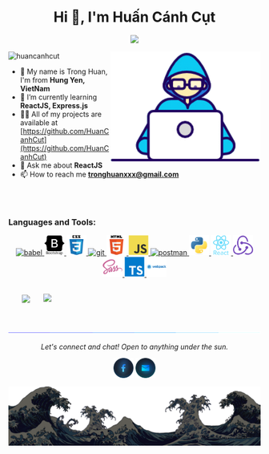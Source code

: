 <h1 align="center">Hi 👋, I'm Huấn Cánh Cụt</h1>
<p align="center">
    <img
        src="https://readme-typing-svg.herokuapp.com?color=%2336BCF7&center=true&vCenter=true&lines=Front-end+Developer+from+Viet+Nam;Nice+to+meet+you...!"
    />
</p>
<div align="left">
    <img
        src="./image/Developer.gif"
        alt="Coding"
        align="right"
        width="300"
    />
    
<p align="left">
        <img
            src="https://komarev.com/ghpvc/?username=huancanhcut&label=Profile%20views&color=0e75b6&style=flat"
            alt="huancanhcut"
        />
    </p>

-   🐧 My name is Trong Huan, I'm from **Hung Yen, VietNam**
-   🌱 I’m currently learning **ReactJS, Express.js**
-   👨‍💻 All of my projects are available at [https://github.com/HuanCanhCut](https://github.com/HuanCanhCut)
-   💬 Ask me about **ReactJS**
-   📫 How to reach me **tronghuanxxx@gmail.com**
</div>

<br/>
<br/>

<h3 align="left">Languages and Tools:</h3>
<p align="center">
    <a href="https://babeljs.io/" target="_blank" rel="noreferrer">
        <img src="https://www.vectorlogo.zone/logos/babeljs/babeljs-icon.svg" alt="babel" width="40" height="40" />
    </a>
    <a href="https://getbootstrap.com" target="_blank" rel="noreferrer">
        <img
            src="https://raw.githubusercontent.com/devicons/devicon/master/icons/bootstrap/bootstrap-plain-wordmark.svg"
            alt="bootstrap"
            width="40"
            height="40"
        />
    </a>
    <a href="https://www.w3schools.com/css/" target="_blank" rel="noreferrer">
        <img
            src="https://raw.githubusercontent.com/devicons/devicon/master/icons/css3/css3-original-wordmark.svg"
            alt="css3"
            width="40"
            height="40"
        />
    </a>
    <a href="https://git-scm.com/" target="_blank" rel="noreferrer">
        <img src="https://www.vectorlogo.zone/logos/git-scm/git-scm-icon.svg" alt="git" width="40" height="40" />
    </a>
    <a href="https://www.w3.org/html/" target="_blank" rel="noreferrer">
        <img
            src="https://raw.githubusercontent.com/devicons/devicon/master/icons/html5/html5-original-wordmark.svg"
            alt="html5"
            width="40"
            height="40"
        />
    </a>
    <a href="https://developer.mozilla.org/en-US/docs/Web/JavaScript" target="_blank" rel="noreferrer">
        <img
            src="https://raw.githubusercontent.com/devicons/devicon/master/icons/javascript/javascript-original.svg"
            alt="javascript"
            width="40"
            height="40"
        />
    </a>
    <a href="https://postman.com" target="_blank" rel="noreferrer">
        <img
            src="https://www.vectorlogo.zone/logos/getpostman/getpostman-icon.svg"
            alt="postman"
            width="40"
            height="40"
        />
    </a>
    <a href="https://www.python.org" target="_blank" rel="noreferrer">
        <img
            src="https://raw.githubusercontent.com/devicons/devicon/master/icons/python/python-original.svg"
            alt="python"
            width="40"
            height="40"
        />
    </a>
    <a href="https://reactjs.org/" target="_blank" rel="noreferrer">
        <img
            src="https://raw.githubusercontent.com/devicons/devicon/master/icons/react/react-original-wordmark.svg"
            alt="react"
            width="40"
            height="40"
        />
    </a>
    <a href="https://redux.js.org" target="_blank" rel="noreferrer">
        <img
            src="https://raw.githubusercontent.com/devicons/devicon/master/icons/redux/redux-original.svg"
            alt="redux"
            width="40"
            height="40"
        />
    </a>
    <a href="https://sass-lang.com" target="_blank" rel="noreferrer">
        <img
            src="https://raw.githubusercontent.com/devicons/devicon/master/icons/sass/sass-original.svg"
            alt="sass"
            width="40"
            height="40"
        />
    </a>
    <a href="https://www.typescriptlang.org/" target="_blank" rel="noreferrer">
        <img
            src="https://raw.githubusercontent.com/devicons/devicon/master/icons/typescript/typescript-original.svg"
            alt="typescript"
            width="40"
            height="40"
        />
    </a>
    <a href="https://webpack.js.org" target="_blank" rel="noreferrer">
        <img
            src="https://raw.githubusercontent.com/devicons/devicon/d00d0969292a6569d45b06d3f350f463a0107b0d/icons/webpack/webpack-original-wordmark.svg"
            alt="webpack"
            width="40"
            height="40"
        />
    </a>
</p>

<br/>

<div align="center">
  <a href="#" title="Tien Dat Tran's Github Stats">
    <img align="right" width="434" src="https://github-readme-stats.vercel.app/api?username=HuanCanhCut&theme=tokyonight&show_icons=true&count_private=true&border_color=61dafb">
  </a>

<a href="#" title="Tien Dat Tran's Most Used Languages">
    <img width="315" align="center" src="https://github-readme-stats.vercel.app/api/top-langs/?username=HuanCanhCut&theme=tokyonight&count_private=true&layout=compact&langs_count=6&border_color=61dafb">
  </a>
  <br>
</div>

</div>

<br />
<br />

![divider](./image/divider.gif)

<p align="center">
  <i>Let's connect and chat! Open to anything under the sun.</i>
  <p align="center">
      <code><a href="https://www.facebook.com/HuanPG05"><img width="40px" src="./image/Facebook.png" title="Linkedin"/></a></code>
      <code><a href="mailto:tronghuanxxx@gmail.com"><img width="40px" src="./image/Email.png" title="trantiendat.dev@gmail.com"/></a></code>
  </p>
  <img src="./image/wave.png#gh-dark-mode-only">
</p>
